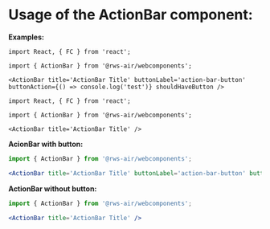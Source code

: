 # Usage of the ActionBar component:

**Examples:**

```tsx
import React, { FC } from 'react';

import { ActionBar } from '@rws-air/webcomponents';

<ActionBar title='ActionBar Title' buttonLabel='action-bar-button' buttonAction={() => console.log('test')} shouldHaveButton />
```

```tsx
import React, { FC } from 'react';

import { ActionBar } from '@rws-air/webcomponents';

<ActionBar title='ActionBar Title' />
```

**AcionBar with button:**

```jsx
import { ActionBar } from '@rws-air/webcomponents';

<ActionBar title='ActionBar Title' buttonLabel='action-bar-button' buttonAction={() => console.log('test')} shouldHaveButton />
```

**ActionBar without button:**

```jsx
import { ActionBar } from '@rws-air/webcomponents';

<ActionBar title='ActionBar Title' />
```